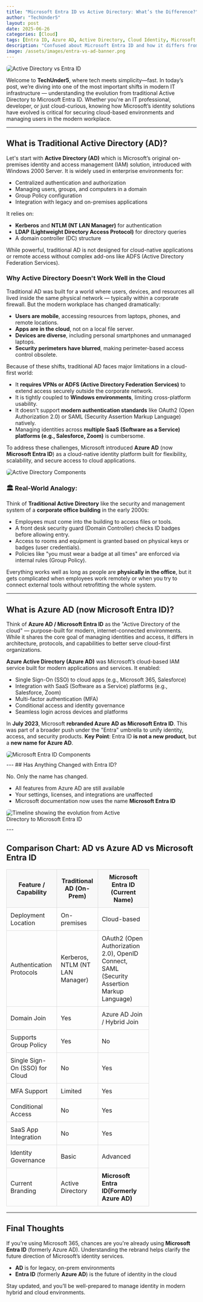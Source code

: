 ```yaml
---
title: "Microsoft Entra ID vs Active Directory: What’s the Difference?"
author: "TechUnder5"
layout: post
date: 2025-06-26
categories: [Cloud]
tags: [Entra ID, Azure AD, Active Directory, Cloud Identity, Microsoft Identity, Azure, IAM, Identity Management, SaaS Security, Modern Authentication]
description: "Confused about Microsoft Entra ID and how it differs from Active Directory or Azure AD? This blog explains what they are, why Azure AD was rebranded, and how they compare — with analogies and a clear comparison chart."
image: /assets/images/entra-vs-ad-banner.png
---
```


<div style="text-align: left; margin-bottom: 10px;">
  <img src="/assets/images/ad-vs-entra.png" 
       alt="Active Directory vs Entra ID" 
       style="max-width: 350px; height: auto; border-radius: 6px;">
</div>

Welcome to **TechUnder5**, where tech meets simplicity—fast. In today’s post, we’re diving into one of the most important shifts in modern IT infrastructure — understanding the evolution from traditional Active Directory to Microsoft Entra ID. Whether you're an IT professional, developer, or just cloud-curious, knowing how Microsoft’s identity solutions have evolved is critical for securing cloud-based environments and managing users in the modern workplace.

---
## What is Traditional Active Directory (AD)?

Let's start with **Active Directory (AD)** which is Microsoft’s original on-premises identity and access management (IAM) solution, introduced with Windows 2000 Server. It is widely used in enterprise environments for:

- Centralized authentication and authorization
- Managing users, groups, and computers in a domain
- Group Policy configuration
- Integration with legacy and on-premises applications

It relies on:
- **Kerberos** and **NTLM (NT LAN Manager)** for authentication
- **LDAP (Lightweight Directory Access Protocol)** for directory queries
- A domain controller (DC) structure

While powerful, traditional AD is not designed for cloud-native applications or remote access without complex add-ons like ADFS (Active Directory Federation Services).

### Why Active Directory Doesn't Work Well in the Cloud

Traditional AD was built for a world where users, devices, and resources all lived inside the same physical network — typically within a corporate firewall. But the modern workplace has changed dramatically:

- **Users are mobile**, accessing resources from laptops, phones, and remote locations.
- **Apps are in the cloud**, not on a local file server.
- **Devices are diverse**, including personal smartphones and unmanaged laptops.
- **Security perimeters have blurred**, making perimeter-based access control obsolete.

Because of these shifts, traditional AD faces major limitations in a cloud-first world:

- It **requires VPNs or ADFS (Active Directory Federation Services)** to extend access securely outside the corporate network.
- It is tightly coupled to **Windows environments**, limiting cross-platform usability.
- It doesn't support **modern authentication standards** like OAuth2 (Open Authorization 2.0) or SAML (Security Assertion Markup Language) natively.
- Managing identities across **multiple SaaS (Software as a Service) platforms (e.g., Salesforce, Zoom)** is cumbersome.

To address these challenges, Microsoft introduced **Azure AD** (now **Microsoft Entra ID**) as a cloud-native identity platform built for flexibility, scalability, and secure access to cloud applications.

<div style="text-align: left; margin-bottom: 10px;">
  <img src="/assets/images/ad.png" 
       alt="Active Directory Components" 
       style="max-width: 350px; height: auto; border-radius: 6px;">
</div>

### 🏛️ Real-World Analogy:

Think of **Traditional Active Directory** like the security and management system of a **corporate office building** in the early 2000s:

- Employees must come into the building to access files or tools.
- A front desk security guard (Domain Controller) checks ID badges before allowing entry.
- Access to rooms and equipment is granted based on physical keys or badges (user credentials).
- Policies like "you must wear a badge at all times" are enforced via internal rules (Group Policy).

Everything works well as long as people are **physically in the office**, but it gets complicated when employees work remotely or when you try to connect external tools without retrofitting the whole system.



---

## What is Azure AD (now Microsoft Entra ID)?

Think of **Azure AD / Microsoft Entra ID** as the "Active Directory of the cloud" — purpose-built for modern, internet-connected environments. While it shares the core goal of managing identities and access, it differs in architecture, protocols, and capabilities to better serve cloud-first organizations.

**Azure Active Directory (Azure AD)** was Microsoft’s cloud-based IAM service built for modern applications and services. It enabled:

- Single Sign-On (SSO) to cloud apps (e.g., Microsoft 365, Salesforce)
- Integration with SaaS (Software as a Service) platforms (e.g., Salesforce, Zoom)
- Multi-factor authentication (MFA)
- Conditional access and identity governance
- Seamless login across devices and platforms

In **July 2023**, Microsoft **rebranded Azure AD as Microsoft Entra ID**. This was part of a broader push under the "Entra" umbrella to unify identity, access, and security products.
**Key Point**: Entra ID **is not a new product**, but a **new name for Azure AD**.


<div style="text-align: left; margin-bottom: 10px;">
  <img src="/assets/images/entraID.png" 
       alt="Microsoft Entra ID Components" 
       style="max-width: 350px; height: auto; border-radius: 6px;">
</div>
---
## Has Anything Changed with Entra ID?

No. Only the name has changed.

- All features from Azure AD are still available
- Your settings, licenses, and integrations are unaffected
- Microsoft documentation now uses the name **Microsoft Entra ID**

<div style="text-align: left; margin-bottom: 10px;">
  <img src="/assets/images/ad-evolution.png" 
       alt="Timeline showing the evolution from Active Directory to Microsoft Entra ID" 
       style="max-width: 350px; height: auto; border-radius: 6px;">
</div>
---

## Comparison Chart: AD vs Azure AD vs Microsoft Entra ID
<table style="width: 75%; border-collapse: collapse; margin-top: 1rem;">
  <thead>
    <tr>
      <th style="border: 1px solid #ddd; padding: 10px; background-color: #f8f8f8;">Feature / Capability</th>
      <th style="border: 1px solid #ddd; padding: 10px; background-color: #f8f8f8;">Traditional AD (On-Prem)</th>
      <th style="border: 1px solid #ddd; padding: 10px; background-color: #f8f8f8;">Microsoft Entra ID (Current Name)</th>
    </tr>
  </thead>
  <tbody>
    <tr>
      <td style="border: 1px solid #ddd; padding: 10px;">Deployment Location</td>
      <td style="border: 1px solid #ddd; padding: 10px;">On-premises</td>
      <td style="border: 1px solid #ddd; padding: 10px;">Cloud-based</td>
    </tr>
    <tr>
      <td style="border: 1px solid #ddd; padding: 10px;">Authentication Protocols</td>
      <td style="border: 1px solid #ddd; padding: 10px;">Kerberos, NTLM (NT LAN Manager)</td>
      <td style="border: 1px solid #ddd; padding: 10px;">OAuth2 (Open Authorization 2.0), OpenID Connect, SAML (Security Assertion Markup Language)</td>
    </tr>
    <tr>
      <td style="border: 1px solid #ddd; padding: 10px;">Domain Join</td>
      <td style="border: 1px solid #ddd; padding: 10px;">Yes</td>
      <td style="border: 1px solid #ddd; padding: 10px;">Azure AD Join / Hybrid Join</td>
    </tr>
    <tr>
      <td style="border: 1px solid #ddd; padding: 10px;">Supports Group Policy</td>
      <td style="border: 1px solid #ddd; padding: 10px;">Yes</td>
      <td style="border: 1px solid #ddd; padding: 10px;">No</td>
    </tr>
    <tr>
      <td style="border: 1px solid #ddd; padding: 10px;">Single Sign-On (SSO) for Cloud</td>
      <td style="border: 1px solid #ddd; padding: 10px;">No</td>
      <td style="border: 1px solid #ddd; padding: 10px;">Yes</td>
    </tr>
    <tr>
      <td style="border: 1px solid #ddd; padding: 10px;">MFA Support</td>
      <td style="border: 1px solid #ddd; padding: 10px;">Limited</td>
      <td style="border: 1px solid #ddd; padding: 10px;">Yes</td>
    </tr>
    <tr>
      <td style="border: 1px solid #ddd; padding: 10px;">Conditional Access</td>
      <td style="border: 1px solid #ddd; padding: 10px;">No</td>
      <td style="border: 1px solid #ddd; padding: 10px;">Yes</td>
    </tr>
    <tr>
      <td style="border: 1px solid #ddd; padding: 10px;">SaaS App Integration</td>
      <td style="border: 1px solid #ddd; padding: 10px;">No</td>
      <td style="border: 1px solid #ddd; padding: 10px;">Yes</td>
    </tr>
    <tr>
      <td style="border: 1px solid #ddd; padding: 10px;">Identity Governance</td>
      <td style="border: 1px solid #ddd; padding: 10px;">Basic</td>
      <td style="border: 1px solid #ddd; padding: 10px;">Advanced</td>
    </tr>
    <tr>
      <td style="border: 1px solid #ddd; padding: 10px;">Current Branding</td>
      <td style="border: 1px solid #ddd; padding: 10px;">Active Directory</td>
      <td style="border: 1px solid #ddd; padding: 10px;"><strong>Microsoft Entra ID(Formerly Azure AD)</strong></td>
    </tr>
  </tbody>
</table>


---

## Final Thoughts

If you're using Microsoft 365, chances are you're already using **Microsoft Entra ID** (formerly Azure AD). Understanding the rebrand helps clarify the future direction of Microsoft’s identity services. 

- **AD** is for legacy, on-prem environments
- **Entra ID** (formerly **Azure AD**) is the future of identity in the cloud

Stay updated, and you’ll be well-prepared to manage identity in modern hybrid and cloud environments.
